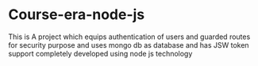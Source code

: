 # Course-era-node-js
This is A project which equips authentication of users and guarded routes for security purpose and uses mongo db as database and has JSW token support completely developed using node js technology  
